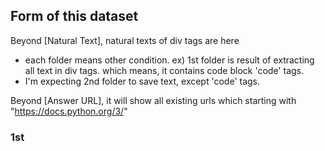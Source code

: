 ## Form of this dataset

Beyond [Natural Text], natural texts of div tags are here
* each folder means other condition. ex) 1st folder is result of extracting all text in div tags.
which means, it contains code block 'code' tags.
* I'm expecting 2nd folder to save text, except 'code' tags. 

Beyond [Answer URL], it will show all existing urls which starting with "https://docs.python.org/3/"

### 1st